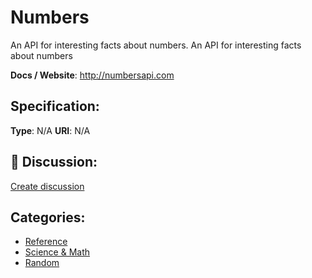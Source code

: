 # Numbers


An API for interesting facts about numbers. An API for interesting facts about numbers

**Docs / Website**: http://numbersapi.com

## Specification:
**Type**:  N/A 
**URI**:  N/A 

## 💬 Discussion:
[Create discussion](https://github.com/apis-list/apis-list/discussions/new)

## Categories:
- [Reference](https://github.com/apis-list/apis-list#reference)
- [Science & Math](https://github.com/apis-list/apis-list#science-and-math)
- [Random](https://github.com/apis-list/apis-list#random)




